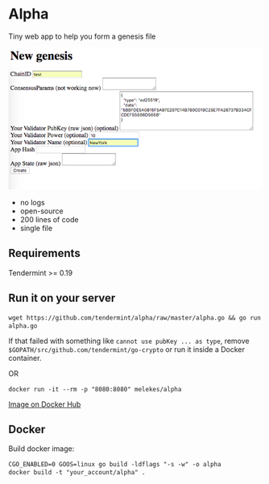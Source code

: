 # Alpha

Tiny web app to help you form a genesis file

![](./alpha.png)

- no logs
- open-source
- 200 lines of code
- single file

## Requirements

Tendermint >= 0.19

## Run it on your server

```
wget https://github.com/tendermint/alpha/raw/master/alpha.go && go run alpha.go
```

If that failed with something like `cannot use pubKey ... as type`, remove
`$GOPATH/src/github.com/tendermint/go-crypto` or run it inside a Docker
container.

OR

```
docker run -it --rm -p "8080:8080" melekes/alpha
```

[Image on Docker Hub](https://hub.docker.com/r/melekes/alpha/)

## Docker

Build docker image:

```
CGO_ENABLED=0 GOOS=linux go build -ldflags "-s -w" -o alpha
docker build -t "your_account/alpha" .
```
